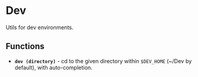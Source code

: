 # Dev

Utils for dev environments.

## Functions

- **`dev (directory)`** - cd to the given directory within `$DEV_HOME` (~/Dev by default), with auto-completion.
